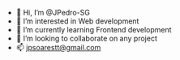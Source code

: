 - 👋 Hi, I’m @JPedro-SG
- 👀 I’m interested in Web development
- 🌱 I’m currently learning Frontend development
- 💞️ I’m looking to collaborate on any project
- 📫 jpsoarestt@gmail.com
